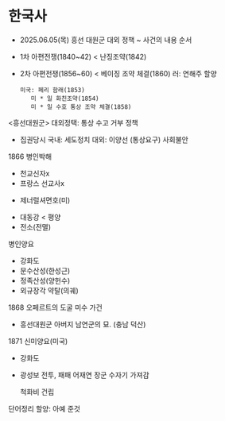 # 한국사
 - 2025.06.05(목)
 흥선 대원군 대외 정책
  ~ 사건의 내용 순서


* 1차 아편전쟁(1840~42)
  < 난징조약(1842)
* 2차 아편전쟁(1856~60)
  < 베이징 조약 체결(1860)
      러: 연해주 할양 


      미국: 페리 함래(1853)
         미 * 일 화친조약(1854)
         미 * 일 수호 통상 조약 체결(1858)

<흥선대원군> 대외정택: 통상 수고 거부 정책
* 집권당시
국내: 세도정치
대외: 이양선
      (통상요구)
       사회불안


 1866
병인박해
- 천교신자x
- 프랑스 선교사x
* 제너럴셔면호(미)
- 대동강 < 평양
- 전소(전멸)

병인양요
- 강화도
- 문수산성(한성근)
- 정족산성(양헌수)
- 외규장각 약탈(의궤)

1868
오페르트의 도굴 미수 가건
- 흥선대원군 아버지 남연군의 묘.
                   (충남 덕산)

1871
신미양요(미국)
- 강화도
- 광성보 전투, 패패
  어재연 장군
   수자기 가져감

  척화비 건립


단어정리
할양: 아예 준것